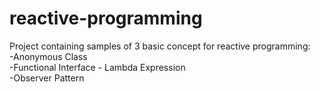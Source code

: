 # reactive-programming

Project containing samples of 3 basic concept for reactive programming:
<br>-Anonymous Class
<br>-Functional Interface - Lambda Expression
<br>-Observer Pattern
